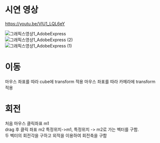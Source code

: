 # 시연 영상
https://youtu.be/VlU1_LQL6eY  

![그래픽스영상1_AdobeExpress](https://github.com/minkyokyo/Computer-Graphics/assets/71928522/8f7f1a4e-1089-4681-932a-7ce4b2985246)  
![그래픽스영상1_AdobeExpress (2)](https://github.com/minkyokyo/Computer-Graphics/assets/71928522/e644674a-8e39-4b6e-aa6d-f02011f9c771)  
![그래픽스영상1_AdobeExpress (1)](https://github.com/minkyokyo/Computer-Graphics/assets/71928522/77f03350-d5ff-4182-84d2-0d8453574527)  

# 이동  
마우스 좌표를 따라 cube에 transform 적용 
마우스 좌표를 따라 카메라에 transform 적용 

# 회전  
처음 마우스 클릭좌표 m1  
drag 후 클릭 좌표 m2
특정위치->m1, 특정위치 -> m2로 가는 벡터를 구함.  
두 벡터의 회전각을 구하고 외적을 이용하여 회전축을 구함  
